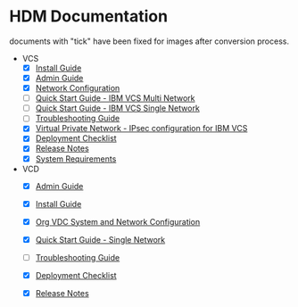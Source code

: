 # HDM Documentation

documents with "tick" have been fixed for images after conversion process. 

* VCS
  * [x] [Install Guide](docs/vcs/Install%20Guide/Install%20Guide)
  * [x] [Admin Guide](docs/vcs/Admin%20Guide/Admin%20Guide)
  * [x] [Network Configuration](docs/vcs/Network%20Configuration%20Planning/Network%20Configuration)
  * [ ] [Quick Start Guide - IBM VCS Multi Network ](docs/vcs/Quick%20Start%20Guide%20-%20IBM%20VCS%20-%20Multi%20Network%20/Quick%20Start%20Guide%20-%20IBM%20VCS%20-%20Multi%20Network%20)
  * [ ] [Quick Start Guide - IBM VCS Single Network](docs/vcs/Quick%20Start%20Guide%20-%20IBM%20VCS%20-%20Single%20Network%20-%20Standard-Standalone/Quick%20Start%20Guide%20-%20IBM%20VCS%20-%20%20Single%20Network)
  * [ ] [Troubleshooting Guide](docs/vcs/Troubleshooting%20Guide/Troubleshooting%20Guide)
  * [x] [Virtual Private Network - IPsec configuration for IBM VCS](docs/vcs/Virtual%20Private%20Network%20-%20IPsec%20configuration%20for%20IBM%20VCS/Virtual%20Private%20Network%20-%20IPsec%20configuration%20for%20IBM%20VCS)
  * [x] [Deployment Checklist](docs/vcs/Deployment%20Checklist)
  * [x] [Release Notes](docs/vcs/Release%20Notes.md)
  * [x] [System Requirements](docs/vcs/System%20Requirements)
* VCD
  * [x] [Admin Guide](docs/vcd/Admin%20Guide/Admin%20Guide)
  * [x] [Install Guide](docs/vcd/install%20guide/Install%20Guide)
  * [x] [Org VDC System and Network Configuration](docs/vcd/Org%20VDC%20System%20and%20Network%20Configuration/Org%20VDC%20System%20and%20Network%20Configuration)
  * [x] [Quick Start Guide - Single Network](docs/vcd/QSG/Quick%20Start%20Guide-Single%20Network)
  * [ ] [Troubleshooting Guide](docs/vcd/Trouble%20Shooting%20Guide/Trouble%20Shooting%20Guide)
  * [x] [Deployment Checklist](docs/vcd/Deployment%20Checklist)
  * [x] [Release Notes](docs/vcd/Release%20Notes)
  
  
